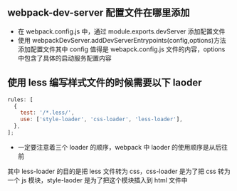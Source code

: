 ## webpack-dev-server 配置文件在哪里添加

* 在 webpack.config.js 中，通过 module.exports.devServer 添加配置文件
* 使用 webpackDevServer.addDevServerEntrypoints(config,options)方法添加配置文件其中 config 值得是 webapck.config.js 文件的内容，options 中包含了具体的启动服务配置内容

## 使用 less 编写样式文件的时候需要以下 laoder

```js
rules: [
  {
    test: '/*.less/',
    use: ['style-loader', 'css-loader', 'less-loader'],
  },
];
```

* 一定要注意着三个 loader 的顺序，webpack 中 laoder 的使用顺序是从后往前

其中 less-loader 的目的是把 less 文件转为 css，css-loader 是为了把 css 转为一个 js 模块，style-laoder 是为了把这个模块插入到 html 文件中
